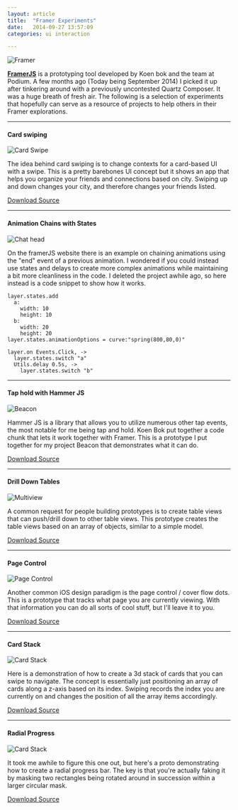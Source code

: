 ```yaml
---
layout: article
title:  "Framer Experiments"
date:   2014-09-27 13:57:09
categories: ui interaction

---
```


![Framer]({{edchao.github.io}}/assets/img_framer.jpg)

<!--more-->

[**FramerJS**](http://framerjs.com) is a prototyping tool developed by Koen bok and the team at Podium.  A few months ago (Today being September 2014) I picked it up after tinkering around with a previously uncontested Quartz Composer.  It was a huge breath of fresh air.  The following is a selection of experiments that hopefully can serve as a resource of projects to help others in their Framer explorations.

---

#### Card swiping

![Card Swipe]({{edchao.github.io}}/assets/gif_cardfeed.gif)

The idea behind card swiping is to change contexts for a card-based UI with a swipe.  This is a pretty barebones UI concept but it shows an app that helps you organize your friends and connections based on city.  Swiping up and down changes your city, and therefore changes your friends listed.

[Download Source](https://dl.dropboxusercontent.com/u/1916165/edchao_cardfeed.framer.zip)

---

#### Animation Chains with States

![Chat head]({{edchao.github.io}}/assets/gif_chathead.gif)

On the framerJS website there is an example on chaining animations using the "end" event of a previous animation.  I wondered if you could instead use states and delays to create more complex animations while maintaining a bit more cleanliness in the code.  I deleted the project awhile ago, so here instead is a code snippet to show how it works.

	layer.states.add
	  a: 
	    width: 10
	    height: 10
	  b:
	    width: 20
	    height: 20
	layer.states.animationOptions = curve:"spring(800,80,0)"

	layer.on Events.Click, ->
	  layer.states.switch "a"
	  Utils.delay 0.5s, ->
	    layer.states.switch "b"


---

#### Tap hold with Hammer JS

![Beacon]({{edchao.github.io}}/assets/gif_beacon.gif)

Hammer JS is a library that allows you to utilize numerous other tap events, the most notable for me being tap and hold.  Koen Bok put together a code chunk that lets it work together with Framer.  This is a prototype I put together for my project Beacon that demonstrates what it can do. 

[Download Source](https://dl.dropboxusercontent.com/u/1916165/beacon_proto.zip)  

---

#### Drill Down Tables

![Multiview]({{edchao.github.io}}/assets/gif_multiview.gif)

A common request for people building prototypes is to create table views that can push/drill down to other table views.  This prototype creates the table views based on an array of objects, similar to a simple model.

[Download Source](https://dl.dropboxusercontent.com/u/1916165/edchao_multiview.framer.zip)

---

#### Page Control

![Page Control]({{edchao.github.io}}/assets/gif_cardtable.gif)

Another common iOS design paradigm is the page control / cover flow dots.  This is a prototype that tracks what page you are currently viewing.  With that information you can do all sorts of cool stuff, but I'll leave it to you. 

[Download Source](https://dl.dropboxusercontent.com/u/1916165/edchao_pagecontrol.framer.zip)


---

#### Card Stack

![Card Stack]({{edchao.github.io}}/assets/gif_cardstack.gif)

Here is a demonstration of how to create a 3d stack of cards that you can swipe to navigate.  The concept is essentially just positioning an array of cards along a z-axis based on its index.  Swiping records the index you are currently on and changes the position of all the array items accordingly. 

[Download Source](https://dl.dropboxusercontent.com/u/1916165/edchao_cardstack.framer.zip)

---

#### Radial Progress

![Card Stack]({{edchao.github.io}}/assets/gif_radial.gif)

It took me awhile to figure this one out, but here's a proto demonstrating how to create a radial progress bar.  The key is that you're actually faking it by masking two rectangles being rotated around in succession within a larger circular mask.  

[Download Source](https://dl.dropboxusercontent.com/u/1916165/edchao_radial_progress.framer.zip)







